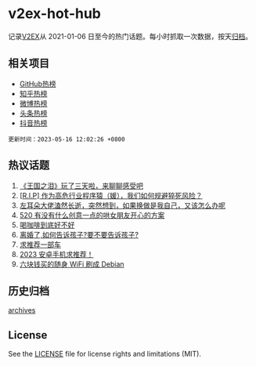 # v2ex-hot-hub

 记录[V2EX](https://www.v2ex.com/)从 2021-01-06 日至今的热门话题。每小时抓取一次数据，按天[归档](archives)。
 
 ## 相关项目

- [GitHub热榜](https://github.com/it985/github-hot-hub)
- [知乎热榜](https://github.com/it985/zhihu-hot-hub)
- [微博热榜](https://github.com/it985/weibo-hot-hub)
- [头条热榜](https://github.com/it985/toutiao-hot-hub)
- [抖音热榜](https://github.com/it985/douyin-hot-hub)


 `更新时间：2023-05-16 12:02:26 +0800`

## 热议话题

1. [《王国之泪》玩了三天啦，来聊聊感受吧](https://www.v2ex.com/t/940117)
1. [[R.I.P] 作为高危行业程序猿（媛），我们如何规避猝死风险？](https://www.v2ex.com/t/940169)
1. [左耳朵大佬溘然长逝，突然想到，如果换做是我自己，又该怎么办呢](https://www.v2ex.com/t/940237)
1. [520 有没有什么创意一点的哄女朋友开心的方案](https://www.v2ex.com/t/940126)
1. [喝咖啡到底好不好](https://www.v2ex.com/t/940287)
1. [离婚了,如何告诉孩子?要不要告诉孩子?](https://www.v2ex.com/t/940203)
1. [求推荐一部车](https://www.v2ex.com/t/940108)
1. [2023 安卓手机求推荐！](https://www.v2ex.com/t/940124)
1. [六块钱买的随身 WiFi 刷成 Debian](https://www.v2ex.com/t/940162)

## 历史归档

[archives](archives)

## License

See the [LICENSE](LICENSE) file for license rights and limitations (MIT).
